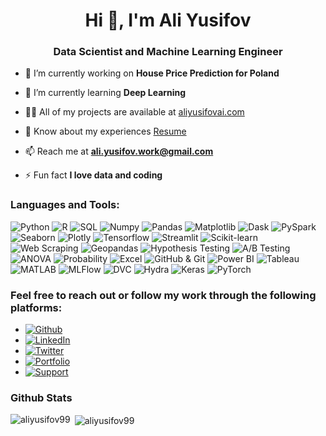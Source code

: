 <h1 align="center">Hi 👋, I'm Ali Yusifov</h1>
<h3 align="center">Data Scientist and Machine Learning Engineer</h3>

- 🔭 I’m currently working on **House Price Prediction for Poland**

- 🌱 I’m currently learning **Deep Learning**

- 👨‍💻 All of my projects are available at [aliyusifovai.com](https://www.aliyusifovai.com/)

- 📄 Know about my experiences [Resume](https://1drv.ms/b/s!At-R4Y4RWfpEhswVU1DWiumOcuv0vw?e=QrcHcs)

- 📫 Reach me at **ali.yusifov.work@gmail.com**

- ⚡ Fun fact **I love data and coding**

<h3 align="left">Languages and Tools:</h3>

<p align="left">
  <img src="https://img.shields.io/badge/Python-3776AB?style=flat-square&logo=python&logoColor=white" alt="Python" />
  <img src="https://img.shields.io/badge/R-276DC3?style=flat-square&logo=r&logoColor=white" alt="R" />
  <img src="https://img.shields.io/badge/SQL-CC2927?style=flat-square&logo=sql&logoColor=white" alt="SQL" />
  <img src="https://img.shields.io/badge/Numpy-013243?style=flat-square&logo=numpy&logoColor=white" alt="Numpy" />
  <img src="https://img.shields.io/badge/Pandas-150458?style=flat-square&logo=pandas&logoColor=white" alt="Pandas" />
  <img src="https://img.shields.io/badge/Matplotlib-FFA07A?style=flat-square&logo=matplotlib&logoColor=white" alt="Matplotlib" />
  <img src="https://img.shields.io/badge/Dask-003366?style=flat-square&logo=dask&logoColor=white" alt="Dask" />
  <img src="https://img.shields.io/badge/PySpark-E25A1C?style=flat-square&logo=apache-spark&logoColor=white" alt="PySpark" />
  <img src="https://img.shields.io/badge/Seaborn-2CA02C?style=flat-square&logo=seaborn&logoColor=white" alt="Seaborn" />
  <img src="https://img.shields.io/badge/Plotly-3F4F75?style=flat-square&logo=plotly&logoColor=white" alt="Plotly" />
  <img src="https://img.shields.io/badge/Tensorflow-FF6F00?style=flat-square&logo=tensorflow&logoColor=white" alt="Tensorflow" />
  <img src="https://img.shields.io/badge/Streamlit-FF4B4B?style=flat-square&logo=streamlit&logoColor=white" alt="Streamlit" />
  <img src="https://img.shields.io/badge/Scikit_learn-F7931E?style=flat-square&logo=scikit-learn&logoColor=white" alt="Scikit-learn" />
  <img src="https://img.shields.io/badge/Web_Scraping-E8E8E8?style=flat-square&logo=web&logoColor=black" alt="Web Scraping" />
  <img src="https://img.shields.io/badge/Geopandas-008080?style=flat-square&logo=geopandas&logoColor=white" alt="Geopandas" />
  <img src="https://img.shields.io/badge/Hypothesis_Testing-FFC0CB?style=flat-square&logo=hypothesis&logoColor=white" alt="Hypothesis Testing" />
  <img src="https://img.shields.io/badge/A_B_Testing-9ACD32?style=flat-square&logo=ab-testing&logoColor=white" alt="A/B Testing" />
  <img src="https://img.shields.io/badge/ANOVA-DA70D6?style=flat-square&logo=anova&logoColor=white" alt="ANOVA" />
  <img src="https://img.shields.io/badge/Probability-FFD700?style=flat-square&logo=probability&logoColor=white" alt="Probability" />
  <img src="https://img.shields.io/badge/Excel-217346?style=flat-square&logo=microsoft-excel&logoColor=white" alt="Excel" />
  <img src="https://img.shields.io/badge/GitHub_Git-181717?style=flat-square&logo=github&logoColor=white" alt="GitHub & Git" />
  <img src="https://img.shields.io/badge/Power_BI-F2C811?style=flat-square&logo=power-bi&logoColor=black" alt="Power BI" />
  <img src="https://img.shields.io/badge/Tableau-E97627?style=flat-square&logo=tableau&logoColor=white" alt="Tableau" />
  <img src="https://img.shields.io/badge/MATLAB-0076A8?style=flat-square&logo=matlab&logoColor=white" alt="MATLAB" />
  <img src="https://img.shields.io/badge/MLFlow-0194E2?style=flat-square&logo=mlflow&logoColor=white" alt="MLFlow" />
  <img src="https://img.shields.io/badge/DVC-945DD6?style=flat-square&logo=dvc&logoColor=white" alt="DVC" />
  <img src="https://img.shields.io/badge/Hydra-000000?style=flat-square&logo=hydra&logoColor=white" alt="Hydra" />
  <img src="https://img.shields.io/badge/Keras-D00000?style=flat-square&logo=keras&logoColor=white" alt="Keras" />
  <img src="https://img.shields.io/badge/PyTorch-EE4C2C?style=flat-square&logo=pytorch&logoColor=white" alt="PyTorch" />
</p>


<h3 align="left">Feel free to reach out or follow my work through the following platforms:</h3>

- [![Github](https://img.shields.io/badge/GitHub-100000?style=for-the-badge&logo=github&logoColor=white)](https://github.com/aliyusifov99)
- [![LinkedIn](https://img.shields.io/badge/LinkedIn-0077B5?style=for-the-badge&logo=linkedin&logoColor=white)](https://www.linkedin.com/in/ali-yusifov/)
- [![Twitter](https://img.shields.io/badge/Twitter-1DA1F2?style=for-the-badge&logo=twitter&logoColor=white)](https://twitter.com/aliyusifovpy)
- [![Portfolio](https://img.shields.io/badge/Personal_Website-4CAF50?style=for-the-badge&logo=google-earth&logoColor=white)](https://www.aliyusifovai.com/)
- [![Support](https://img.shields.io/badge/Buy_Me_A_Coffee-F7DF1E?style=for-the-badge&logo=buy-me-a-coffee&logoColor=black)](https://www.buymeacoffee.com/aliyusifov)


<h3 align="left">Github Stats</h3>
<p><img align="left" src="https://github-readme-stats.vercel.app/api/top-langs?username=aliyusifov99&show_icons=true&locale=en&layout=compact" alt="aliyusifov99" /></p>

<p>&nbsp;<img align="center" src="https://github-readme-stats.vercel.app/api?username=aliyusifov99&show_icons=true&locale=en" alt="aliyusifov99" /></p>


